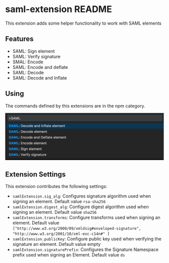 # saml-extension README

This extension adds some helper functionality to work with SAML elements

## Features

* SAML: Sign element
* SAML: Verify signature
* SMAL: Encode
* SAML: Encode and deflate
* SAML: Decode
* SAML: Decode and Inflate

## Using

The commands defined by this extensions are in the npm category.

![command palette](images/cmds.png)

## Extension Settings

This extension contributes the following settings:

- `samlExtension.sig_alg`: Configures signature algorithm used when signing an element. Default value `rsa-sha256`
- `samlExtension.digest_alg`: Configure digest algorithm used when signing an element. Default value `sha256` 
- `samlExtension.transforms`: Configure transforms used when signing an element. Default value `["http://www.w3.org/2000/09/xmldsig#enveloped-signature", "http://www.w3.org/2001/10/xml-exc-c14n#" ]`
- `samlExtension.publicKey`: Configure public key used when verifying the signature an element. Default value empty
- `samlExtension.signaturePrefix`: Configures the Signature Namespace prefix used when signing an Element. Default value `ds`

